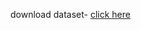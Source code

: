 download dataset- <a href="https://archive.ics.uci.edu/ml/datasets/gene+expression+cancer+RNA-Seq">click here</a>
